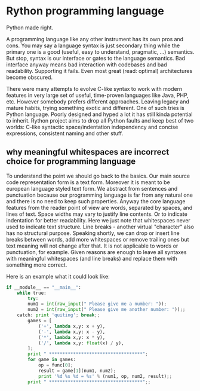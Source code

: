 # Rython programming language
Python made right.

A programming language like any other instrument has its own pros and cons. 
You may say a language syntax is just secondary thing while the primary one is a good (useful, easy to understand, pragmatic, ...) semantics. But stop, syntax is our interface or gates to the language semantics. Bad interface anyway means bad interaction with codebases and bad readability. Supporting it fails. Even most great (read: optimal) architectures become obscured. 

There were many attempts to evolve C-like syntax to work with modern features in very large set of useful, time-proven languages like Java, PHP, etc. 
However somebody prefers different approaches. Leaving legacy and mature habits, trying something exotic and different. One of such tries is Python language. Poorly designed and hyped a lot it has still kinda potential to inherit. 
Rython project aims to drop all Python faults and keep best of two worlds: C-like syntactic space/indentation independency and concise expressions, consistent naming and other stuff.

## why meaningful whitespaces are incorrect choice for programming language
To understand the point we should go back to the basics. Our main source code representation form is a text form. Moreover it is meant to be european language styled text form. We abstract from sentences and punctuation because our programming language is far from any natural one and there is no need to keep such properties. Anyway the core language features from the reader point of view are words, separated by spaces, and lines of text. Space widths may vary to justify line contents. Or to indicate indentation for better readability. Here we just note that whitespaces never used to indicate text structure. Line breaks - another virtual "character" also has no structural purpose. Speaking shortly, we can drop or insert line breaks between words, add more whitespaces or remove trailing ones but text meaning will not change after that. It is not applicable to words or punctuation, for example. Given reasons are enough to leave all syntaxes with meaningful whitespaces (and line breaks) and replace them with something more correct.

Here is an example what it could look like:

```python
if __module__ == "__main__":
    while true:
        try:
		num1 = int(raw_input(" Please give me a number: "));
		num2 = int(raw_input(" Please give me another number: "));;
	catch: print 'quiting'; break;;
        games = [
            ('+', lambda x,y: x + y),
            ('-', lambda x,y: x - y),
            ('*', lambda x,y: x * y),
            ('/', lambda x,y: float(x) / y),
        ];
        print " ***********************************";
        for game in games:
            op = func[0];
            result = game[1](num1, num2);
            print '%d %s %d = %s' % (num1, op, num2, result);;
        print " ***********************************";;
    
```
